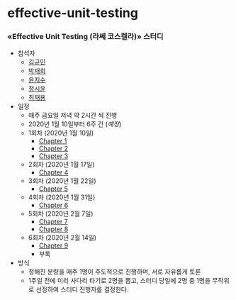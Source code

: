 # effective-unit-testing

### «Effective Unit Testing (라쎄 코스켈라)» 스터디 

- 참석자
  - [김규민](https://github.com/gyumin-kim)
  - [박재희](https://github.com/jaehee0145)
  - [윤지수](https://github.com/yjs2952)
  - [정시윤](https://github.com/siyoon210)
  - [최재용](https://github.com/koola97620)
- 일정
  - 매주 금요일 저녁 약 2시간 씩 진행
  - 2020년 1월 10일부터 6주 간 (_예정_)
  - 1회차 (2020년 1월 10일)
    - [Chapter 1](https://github.com/code-villain/effective-unit-testing/tree/master/Chapter1)
    - [Chapter 2](https://github.com/code-villain/effective-unit-testing/tree/master/Chapter2)
    - [Chapter 3](https://github.com/code-villain/effective-unit-testing/tree/master/Chapter3)
  - 2회차 (2020년 1월 17일)
    - [Chapter 4](https://github.com/code-villain/effective-unit-testing/tree/master/Chapter4)
  - 3회차 (2020년 1월 22일)
    - [Chapter 5](https://github.com/code-villain/effective-unit-testing/tree/master/Chapter5)
  - 4회차 (2020년 1월 31일)
    - [Chapter 6](#)
  - 5회차 (2020년 2월 7일)
    - [Chapter 7](#)
    - [Chapter 8](#)
  - 6회차 (2020년 2월 14일)
    - [Chapter 9](#)
    - 부록
- 방식
  - 정해진 분량을 매주 1명이 주도적으로 진행하며, 서로 자유롭게 토론
  - 1주일 전에 미리 사다리 타기로 2명을 뽑고, 스터디 당일에 2명 중 1명을 무작위로 선정하여 스터디 진행자를 결정한다.
